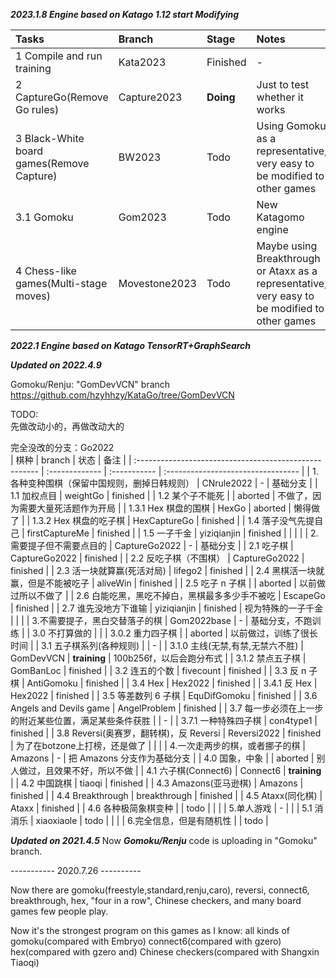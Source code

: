 ***2023.1.8 Engine based on Katago 1.12 start Modifying***   
    
| Tasks                                                  | Branch         | Stage        | Notes                              |
| :----------------------------------------------------- | :------------- | :----------- | :--------------------------------- |
| 1 Compile and run training                             | Kata2023       | Finished     | -                                  |
| 2 CaptureGo(Remove Go rules)                           | Capture2023    | **Doing**    | Just to test whether it works      |
| 3 Black-White board games(Remove Capture)              | BW2023         | Todo         | Using Gomoku as a representative, very easy to be modified to other games   |
| 3.1 Gomoku                                             | Gom2023        | Todo         | New Katagomo engine                |
| 4 Chess-like games(Multi-stage moves)                  | Movestone2023  | Todo         | Maybe using Breakthrough or Ataxx as a representative, very easy to be modified to other games    |
 



***2022.1 Engine based on Katago TensorRT+GraphSearch***   

***Updated on 2022.4.9***   

Gomoku/Renju: "GomDevVCN" branch   
https://github.com/hzyhhzy/KataGo/tree/GomDevVCN      

TODO:   
先做改动小的，再做改动大的   

完全没改的分支：Go2022   
| 棋种                                                   | branch         | 状态         | 备注                               |
| :----------------------------------------------------- | :------------- | :----------- | :--------------------------------- |
| 1.各种变种围棋（保留中国规则，删掉日韩规则）           | CNrule2022     | -            | 基础分支                           |
| 1.1 加权点目                                           | weightGo       | finished     |
| 1.2 某个子不能死                                       |                | aborted      | 不做了，因为需要大量死活题作为开局 |
| 1.3.1 Hex 棋盘的围棋                                   | HexGo          | aborted      | 懒得做了                           |
| 1.3.2 Hex 棋盘的吃子棋                                 | HexCaptureGo   | finished     |
| 1.4 落子没气先提自己                                   | firstCaptureMe | finished     |
| 1.5 一子千金                                           | yiziqianjin    | finished     |
|                                                        |                |
| 2.需要提子但不需要点目的                               | CaptureGo2022  | -            | 基础分支                           |
| 2.1 吃子棋                                             | CaptureGo2022  | finished     |
| 2.2 反吃子棋（不围棋）                                 | CaptureGo2022  | finished     |
| 2.3 活一块就算赢(死活对局)                             | lifego2        | finished     |
| 2.4 黑棋活一块就赢，但是不能被吃子                     | aliveWin       | finished     |
| 2.5 吃子 n 子棋                                        |                | aborted      | 以前做过所以不做了                 |
| 2.6 白能吃黑，黑吃不掉白，黑棋最多多少手不被吃         | EscapeGo       | finished     |
| 2.7 谁先没地方下谁输                                   | yiziqianjin    | finished     | 视为特殊的一子千金                 |
|                                                        |
| 3.不需要提子，黑白交替落子的棋                         | Gom2022base    | -            | 基础分支，不跑训练                 |
| 3.0 不打算做的                                         |                |
| 3.0.2 重力四子棋                                       |                | aborted      | 以前做过，训练了很长时间           |
| 3.1 五子棋系列(各种规则)                               |                | -            |
| 3.1.0 主线(无禁,有禁,无禁六不胜)                       | GomDevVCN      | **training** | 100b256f，以后会跑分布式           |
| 3.1.2 禁点五子棋                                       | GomBanLoc      | finished     |
| 3.2 连五的个数                                         | fivecount      | finished     |
| 3.3 反 n 子棋                                          | AntiGomoku     | finished     |
| 3.4 Hex                                                | Hex2022        | finished     |
| 3.4.1 反 Hex                                           | Hex2022        | finished     |
| 3.5 等差数列 6 子棋                                    | EquDifGomoku   | finished     |
| 3.6 Angels and Devils game                             | AngelProblem   | finished     |
| 3.7 每一步必须在上一步的附近某些位置，满足某些条件获胜 |                | -            |
| 3.7.1 一种特殊四子棋                                   | con4type1      | finished     |
| 3.8 Reversi(奥赛罗，翻转棋)，反 Reversi                | Reversi2022    | finished     | 为了在botzone上打榜，还是做了      |
|                                                        |
| 4.一次走两步的棋，或者挪子的棋                         | Amazons        | -            | 把 Amazons 分支作为基础分支        |
| 4.0 国象，中象                                         |                | aborted      | 别人做过，且效果不好，所以不做     |
| 4.1 六子棋(Connect6)                                   | Connect6       | **training** |
| 4.2 中国跳棋                                           | tiaoqi         | finished     |
| 4.3 Amazons(亚马逊棋)                                  | Amazons        | finished     |
| 4.4 Breakthrough                                       | breakthrough   | finished     |
| 4.5 Ataxx(同化棋)                                      | Ataxx          | finished     |
| 4.6 各种极简象棋变种                                   |                | todo         |
|                                                        |
| 5.单人游戏                                             | -              |              |
| 5.1 消消乐                                             | xiaoxiaole     | todo         |
|                                                        |
| 6.完全信息，但是有随机性                               |                | todo         |




***Updated on 2021.4.5***
Now ***Gomoku/Renju*** code is uploading in "Gomoku" branch.




----------- 2020.7.26 ----------

Now there are gomoku(freestyle,standard,renju,caro), reversi, connect6, breakthrough, hex, "four in a row", Chinese checkers, and many board games few people play.

Now it's the strongest program on this games as I know: 
all kinds of gomoku(compared with Embryo)
connect6(compared with gzero)
hex(compared with gzero and)
Chinese checkers(compared with Shangxin Tiaoqi)

